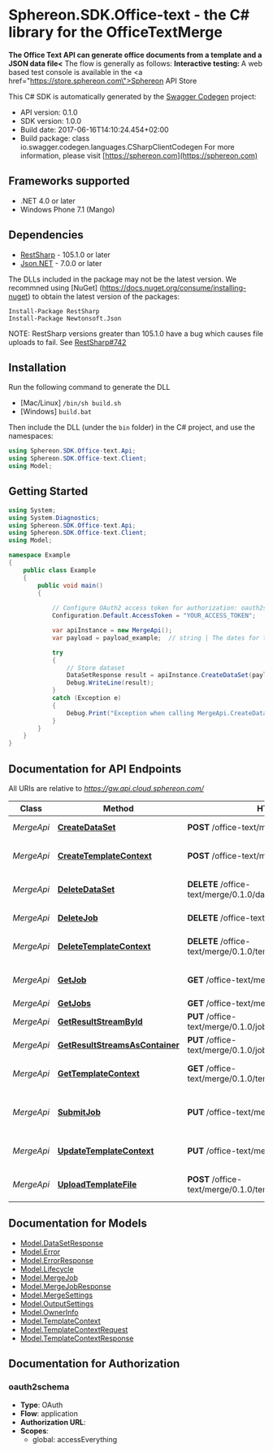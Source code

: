 # Sphereon.SDK.Office-text - the C# library for the OfficeTextMerge

<b>The Office Text API can generate office documents from a template and a JSON data file<</b>    The flow is generally as follows:      <b>Interactive testing: </b>A web based test console is available in the <a href=\"https://store.sphereon.com\">Sphereon API Store</a>

This C# SDK is automatically generated by the [Swagger Codegen](https://github.com/swagger-api/swagger-codegen) project:

- API version: 0.1.0
- SDK version: 1.0.0
- Build date: 2017-06-16T14:10:24.454+02:00
- Build package: class io.swagger.codegen.languages.CSharpClientCodegen
    For more information, please visit [https://sphereon.com](https://sphereon.com)

## Frameworks supported
- .NET 4.0 or later
- Windows Phone 7.1 (Mango)

## Dependencies
- [RestSharp](https://www.nuget.org/packages/RestSharp) - 105.1.0 or later
- [Json.NET](https://www.nuget.org/packages/Newtonsoft.Json/) - 7.0.0 or later

The DLLs included in the package may not be the latest version. We recommned using [NuGet] (https://docs.nuget.org/consume/installing-nuget) to obtain the latest version of the packages:
```
Install-Package RestSharp
Install-Package Newtonsoft.Json
```

NOTE: RestSharp versions greater than 105.1.0 have a bug which causes file uploads to fail. See [RestSharp#742](https://github.com/restsharp/RestSharp/issues/742)

## Installation
Run the following command to generate the DLL
- [Mac/Linux] `/bin/sh build.sh`
- [Windows] `build.bat`

Then include the DLL (under the `bin` folder) in the C# project, and use the namespaces:
```csharp
using Sphereon.SDK.Office-text.Api;
using Sphereon.SDK.Office-text.Client;
using Model;
```

## Getting Started

```csharp
using System;
using System.Diagnostics;
using Sphereon.SDK.Office-text.Api;
using Sphereon.SDK.Office-text.Client;
using Model;

namespace Example
{
    public class Example
    {
        public void main()
        {
            
            // Configure OAuth2 access token for authorization: oauth2schema
            Configuration.Default.AccessToken = "YOUR_ACCESS_TOKEN";

            var apiInstance = new MergeApi();
            var payload = payload_example;  // string | The dates for the merge [   {     \"Field1\": \"Field1 value\",     \"Field2\": \"Field2 value\",   },   {     \"Field1\": \"Field1 value\",     \"Field2\": \"Field2 value\",   } ]

            try
            {
                // Store dataset
                DataSetResponse result = apiInstance.CreateDataSet(payload);
                Debug.WriteLine(result);
            }
            catch (Exception e)
            {
                Debug.Print("Exception when calling MergeApi.CreateDataSet: " + e.Message );
            }
        }
    }
}
```

<a name="documentation-for-api-endpoints"></a>
## Documentation for API Endpoints

All URIs are relative to *https://gw.api.cloud.sphereon.com/*

Class | Method | HTTP request | Description
------------ | ------------- | ------------- | -------------
*MergeApi* | [**CreateDataSet**](docs/MergeApi.md#createdataset) | **POST** /office-text/merge/0.1.0/datasets | Store dataset
*MergeApi* | [**CreateTemplateContext**](docs/MergeApi.md#createtemplatecontext) | **POST** /office-text/merge/0.1.0/templates | Create template context
*MergeApi* | [**DeleteDataSet**](docs/MergeApi.md#deletedataset) | **DELETE** /office-text/merge/0.1.0/datasets/{dataSetId} | Delete a stored data set
*MergeApi* | [**DeleteJob**](docs/MergeApi.md#deletejob) | **DELETE** /office-text/merge/0.1.0/jobs/{jobId} | Delete a job manually
*MergeApi* | [**DeleteTemplateContext**](docs/MergeApi.md#deletetemplatecontext) | **DELETE** /office-text/merge/0.1.0/templates/{templateId} | Delete template context
*MergeApi* | [**GetJob**](docs/MergeApi.md#getjob) | **GET** /office-text/merge/0.1.0/jobs/{jobId} | Job definition and state
*MergeApi* | [**GetJobs**](docs/MergeApi.md#getjobs) | **GET** /office-text/merge/0.1.0/jobs | Get all jobs
*MergeApi* | [**GetResultStreamById**](docs/MergeApi.md#getresultstreambyid) | **PUT** /office-text/merge/0.1.0/jobs/{jobId}/result/file/{streamId} | Get the result file
*MergeApi* | [**GetResultStreamsAsContainer**](docs/MergeApi.md#getresultstreamsascontainer) | **PUT** /office-text/merge/0.1.0/jobs/{jobId}/result/container | Get the result file
*MergeApi* | [**GetTemplateContext**](docs/MergeApi.md#gettemplatecontext) | **GET** /office-text/merge/0.1.0/templates/{templateId} | Get template context
*MergeApi* | [**SubmitJob**](docs/MergeApi.md#submitjob) | **PUT** /office-text/merge/0.1.0/jobs | Submit merge job for processing
*MergeApi* | [**UpdateTemplateContext**](docs/MergeApi.md#updatetemplatecontext) | **PUT** /office-text/merge/0.1.0/templates | Update template context
*MergeApi* | [**UploadTemplateFile**](docs/MergeApi.md#uploadtemplatefile) | **POST** /office-text/merge/0.1.0/templates/{templateId} | Upload template file


<a name="documentation-for-models"></a>
## Documentation for Models

 - [Model.DataSetResponse](docs/DataSetResponse.md)
 - [Model.Error](docs/Error.md)
 - [Model.ErrorResponse](docs/ErrorResponse.md)
 - [Model.Lifecycle](docs/Lifecycle.md)
 - [Model.MergeJob](docs/MergeJob.md)
 - [Model.MergeJobResponse](docs/MergeJobResponse.md)
 - [Model.MergeSettings](docs/MergeSettings.md)
 - [Model.OutputSettings](docs/OutputSettings.md)
 - [Model.OwnerInfo](docs/OwnerInfo.md)
 - [Model.TemplateContext](docs/TemplateContext.md)
 - [Model.TemplateContextRequest](docs/TemplateContextRequest.md)
 - [Model.TemplateContextResponse](docs/TemplateContextResponse.md)


## Documentation for Authorization

### oauth2schema

- **Type**: OAuth
- **Flow**: application
- **Authorization URL**: 
- **Scopes**: 
  - global: accessEverything

